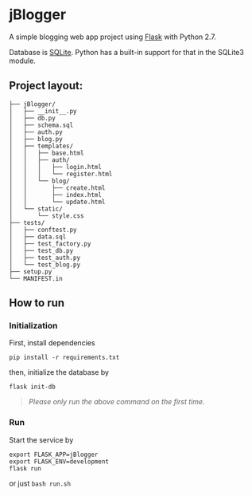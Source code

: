 # jBlogger

A simple blogging web app project using [Flask](http://flask.pocoo.org/) with Python 2.7. 

Database is [SQLite](https://sqlite.org/about.html). Python has a built-in support for that in the SQLite3 module.

## Project layout:
```
├── jBlogger/
│   ├── __init__.py
│   ├── db.py
│   ├── schema.sql
│   ├── auth.py
│   ├── blog.py
│   ├── templates/
│   │   ├── base.html
│   │   ├── auth/
│   │   │   ├── login.html
│   │   │   └── register.html
│   │   └── blog/
│   │       ├── create.html
│   │       ├── index.html
│   │       └── update.html
│   └── static/
│       └── style.css
├── tests/
│   ├── conftest.py
│   ├── data.sql
│   ├── test_factory.py
│   ├── test_db.py
│   ├── test_auth.py
│   └── test_blog.py
├── setup.py
└── MANIFEST.in
```

## How to run
### Initialization
First, install dependencies
```
pip install -r requirements.txt
```
then, initialize the database by
```
flask init-db
```
> *Please only run the above command on the first time.*

### Run
Start the service by
```
export FLASK_APP=jBlogger
export FLASK_ENV=development
flask run
```
or just `bash run.sh`